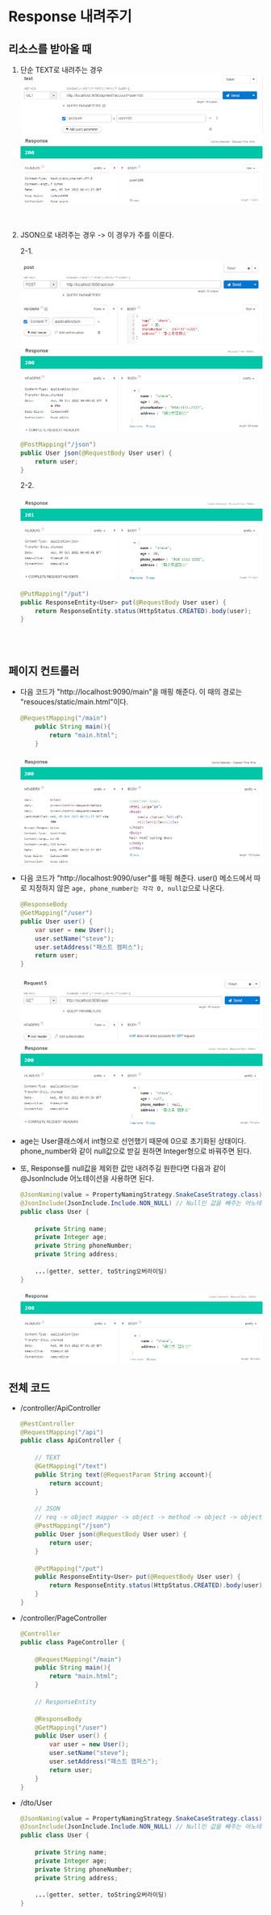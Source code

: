 # Response 내려주기

## 리소스를 받아올 때
1. 단순 TEXT로 내려주는 경우 
   ![Response Send1](../img/ResponseSend1.png)
   ![Response Response](../img/ResponseResponse1.png)  
   <br/><br/>  

2. JSON으로 내려주는 경우 -> 이 경우가 주를 이룬다.
   
   2-1.  

   ![Response Send2](../img/ResponseSend2.png)
   ![Response Response2](../img/ResponseResponse2.png)
   ```java
   @PostMapping("/json")
   public User json(@RequestBody User user) {
       return user;
   }
   ```
   2-2.  
   
   ![Response Response3](../img/ResponseResponse3.png)
   ```java
   @PutMapping("/put")
   public ResponseEntity<User> put(@RequestBody User user) {
       return ResponseEntity.status(HttpStatus.CREATED).body(user);
   }
   ```  
   <br/><br/>  

## 페이지 컨트롤러
* 다음 코드가 "http://localhost:9090/main"을 매핑 해준다. 이 때의 경로는 "resouces/static/main.html"이다.
    ```java
    @RequestMapping("/main")
        public String main(){
            return "main.html";
        }
    ```
    ![Response Response4](../img/ResponseResponse4.png)

* 다음 코드가 "http://localhost:9090/user"를 매핑 해준다. user() 메소드에서 따로 지정하지 않은 `age, phone_number는 각각 0, null값`으로 나온다.
    ```java
    @ResponseBody
    @GetMapping("/user")
    public User user() {
        var user = new User();
        user.setName("steve");
        user.setAddress("패스트 캠퍼스");
        return user;
    }
    ```
    ![Response Send5](../img/ResponseSend5.png)
    ![Response Response5](../img/ResponseResponse5.png)

* age는 User클래스에서 int형으로 선언했기 때문에 0으로 초기화된 상태이다. phone_number와 같이 null값으로 받길 원하면 Integer형으로 바꿔주면 된다.
* 또, Response를 null값을 제외한 값만 내려주길 원한다면 다음과 같이 @JsonInclude 어노테이션을 사용하면 된다.
    ```java
    @JsonNaming(value = PropertyNamingStrategy.SnakeCaseStrategy.class)
    @JsonInclude(JsonInclude.Include.NON_NULL) // Null인 값을 빼주는 어노테이션(그외에도 규격에 따라 커스텀할 수 있는 옵션이 많음)
    public class User {

        private String name;
        private Integer age;
        private String phoneNumber;
        private String address;

        ...(getter, setter, toString오버라이딩)
    }
    ```
    ![Response Response6](../img/ResponseResponse6.png)

## 전체 코드
* /controller/ApiController
    ```java
    @RestController
    @RequestMapping("/api")
    public class ApiController {

        // TEXT
        @GetMapping("/text")
        public String text(@RequestParam String account){
            return account;
        }

        // JSON
        // req -> object mapper -> object -> method -> object -> object mapper -> json -> response
        @PostMapping("/json")
        public User json(@RequestBody User user) {
            return user;
        }

        @PutMapping("/put")
        public ResponseEntity<User> put(@RequestBody User user) {
            return ResponseEntity.status(HttpStatus.CREATED).body(user);
        }
    }
    ```
    


* /controller/PageController
    ```java
    @Controller
    public class PageController {

        @RequestMapping("/main")
        public String main(){
            return "main.html";
        }

        // ResponseEntity

        @ResponseBody
        @GetMapping("/user")
        public User user() {
            var user = new User();
            user.setName("steve");
            user.setAddress("패스트 캠퍼스");
            return user;
        }
    }
    ```

* /dto/User
    ```java
    @JsonNaming(value = PropertyNamingStrategy.SnakeCaseStrategy.class)
    @JsonInclude(JsonInclude.Include.NON_NULL) // Null인 값을 빼주는 어노테이션(그외에도 규격에 따라 커스텀할 수 있는 옵션이 많음)
    public class User {

        private String name;
        private Integer age;
        private String phoneNumber;
        private String address;

        ...(getter, setter, toString오버라이딩)
    }
    ```